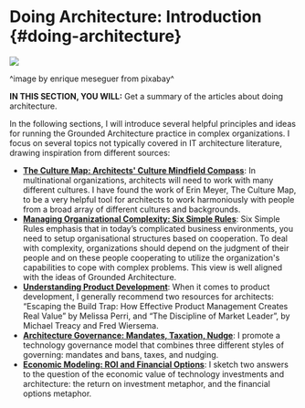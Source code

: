 

# Doing Architecture: Introduction {#doing-architecture}

![](assets/images/arch/steampunk-3006650_1920.jpg)

^image by enrique meseguer from pixabay^

**IN THIS SECTION, YOU WILL:**  Get a summary of the articles about doing architecture.

In the following sections, I will introduce several helpful principles and ideas for running the Grounded Architecture practice in complex organizations. I focus on several topics not typically covered in IT architecture literature, drawing inspiration from different sources:

* **[The Culture Map: Architects' Culture Mindfield Compass](#culture-map)**: In multinational organizations, architects will need to work with many different cultures. I have found the work of Erin Meyer, The Culture Map, to be a very helpful tool for architects to work harmoniously with people from a broad array of different cultures and backgrounds.
* **[Managing Organizational Complexity: Six Simple Rules](#six-simple-rules)**: Six Simple Rules emphasis that in today’s complicated business environments, you need to setup organisational structures based on cooperation. To deal with complexity, organizations should depend on the judgment of their people and on these people cooperating to utilize the organization's capabilities to cope with complex problems. This view is well aligned with the ideas of Grounded Architecture.
* **[Understanding Product Development](#product-development)**: When it comes to product development, I generally recommend two resources for architects: “Escaping the Build Trap: How Effective Product Management Creates Real Value” by Melissa Perri, and “The Discipline of Market Leader”, by Michael Treacy and Fred Wiersema. 
* **[Architecture Governance: Mandates, Taxation, Nudge](#flexible-governance)**: I promote a technology governance model that combines three different styles of governing: mandates and bans, taxes, and nudging.
* **[Economic Modeling: ROI and Financial Options](#economics)**: I sketch two answers to the question of the economic value of technology investments and architecture: the return on investment metaphor, and the financial options metaphor.
